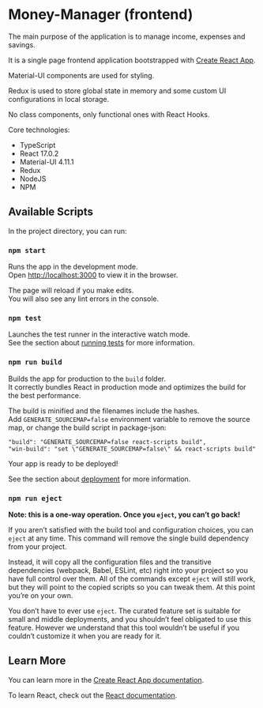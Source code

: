 # Money-Manager (frontend)
The main purpose of the application is to manage income, expenses and savings.

It is a single page frontend application bootstrapped with [Create React App](https://github.com/facebook/create-react-app).

Material-UI components are used for styling.

Redux is used to store global state in memory and some custom UI configurations in local storage.

No class components, only functional ones with React Hooks.

Core technologies:
+ TypeScript 
+ React 17.0.2 
+ Material-UI 4.11.1 
+ Redux
+ NodeJS
+ NPM

## Available Scripts

In the project directory, you can run:

### `npm start`

Runs the app in the development mode.\
Open [http://localhost:3000](http://localhost:3000) to view it in the browser.

The page will reload if you make edits.\
You will also see any lint errors in the console.

### `npm test`

Launches the test runner in the interactive watch mode.\
See the section about [running tests](https://facebook.github.io/create-react-app/docs/running-tests) for more information.

### `npm run build`

Builds the app for production to the `build` folder.\
It correctly bundles React in production mode and optimizes the build for the best performance.

The build is minified and the filenames include the hashes.\
Add `GENERATE_SOURCEMAP=false` environment variable to remove the source map, or change the build script in package-json:
```
"build": "GENERATE_SOURCEMAP=false react-scripts build",
"win-build": "set \"GENERATE_SOURCEMAP=false\" && react-scripts build"
```
Your app is ready to be deployed!

See the section about [deployment](https://facebook.github.io/create-react-app/docs/deployment) for more information.

### `npm run eject`

**Note: this is a one-way operation. Once you `eject`, you can’t go back!**

If you aren’t satisfied with the build tool and configuration choices, you can `eject` at any time. This command will remove the single build dependency from your project.

Instead, it will copy all the configuration files and the transitive dependencies (webpack, Babel, ESLint, etc) right into your project so you have full control over them. All of the commands except `eject` will still work, but they will point to the copied scripts so you can tweak them. At this point you’re on your own.

You don’t have to ever use `eject`. The curated feature set is suitable for small and middle deployments, and you shouldn’t feel obligated to use this feature. However we understand that this tool wouldn’t be useful if you couldn’t customize it when you are ready for it.

## Learn More

You can learn more in the [Create React App documentation](https://facebook.github.io/create-react-app/docs/getting-started).

To learn React, check out the [React documentation](https://reactjs.org/).
